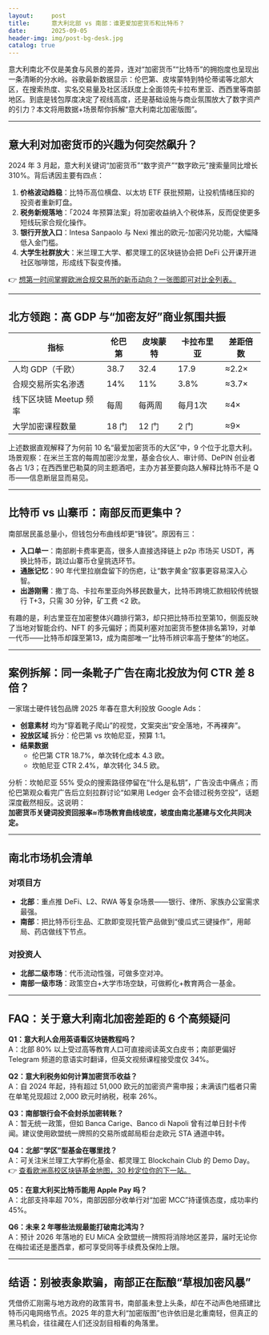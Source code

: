 ```yaml
---
layout:     post
title:      意大利北部 vs 南部：谁更爱加密货币和比特币？
date:       2025-09-05
header-img: img/post-bg-desk.jpg
catalog: true
---
```


意大利南北不仅是美食与风景的差异，连对“加密货币”“比特币”的拥抱度也呈现出一条清晰的分水岭。谷歌最新数据显示：伦巴第、皮埃蒙特到特伦蒂诺等北部大区，在搜索热度、实名交易量及社区活跃度上全面领先卡拉布里亚、西西里等南部地区。到底是钱包厚度决定了视线高度，还是基础设施与商业氛围放大了数字资产的引力？本文将用数据+场景帮你拆解“意大利南北加密版图”。

---

## 意大利对加密货币的兴趣为何突然飙升？

2024 年 3 月起，意大利关键词“加密货币”“数字资产”“数字欧元”搜索量同比增长 310%。背后诱因主要有四点：

1. **价格波动趋稳**：比特币高位横盘、以太坊 ETF 获批预期，让投机情绪压抑的投资者重新盯盘。  
2. **税务新规落地**：「2024 年预算法案」将加密收益纳入个税体系，反而促使更多短线玩家合规化操作。  
3. **银行开放入口**：Intesa Sanpaolo 与 Nexi 推出的欧元-加密闪兑功能，大幅降低入金门槛。  
4. **大学生社群放大**：米兰理工大学、都灵理工的区块链协会把 DeFi 公开课开进社区咖啡馆，形成线下裂变传播。

👉 [想第一时间掌握欧洲合规交易所的新币动向？一张图即可对比全列表。](https://okxdog.com/)

---

## 北方领跑：高 GDP 与“加密友好”商业氛围共振

| 指标                    | 伦巴第 | 皮埃蒙特 | 卡拉布里亚 | 差距倍数 |
|-------------------------|--------|----------|------------|----------|
| 人均 GDP（千欧）        | 38.7   | 32.4     | 17.9       | ≈2.2×    |
| 合规交易所实名渗透      | 14%    | 11%      | 3.8%       | ≈3.7×    |
| 线下区块链 Meetup 频率  | 每周	 | 每两周   | 每月1次    | ≈4×      |
| 大学加密课程数量        | 18 门 | 12 门    | 2 门       | ≈9×      |

上述数据直观解释了为何前 10 名“最爱加密货币的大区”中，9 个位于北意大利。  
场景观察：在米兰王宫的每周加密沙龙里，基金合伙人、审计师、DePIN 创业者各占 1/3；在西西里巴勒莫的同主题酒吧，主办方甚至要向路人解释比特币不是 Q 币——信息断层显而易见。

---

## 比特币 vs 山寨币：南部反而更集中？

南部居民虽总量小，但钱包分布曲线却更“锋锐”。原因有三：

- **入口单一**：南部刷卡费率更高，很多人直接选择链上 p2p 市场买 USDT，再换比特币，跳过山寨币仓皇挑选环节。  
- **通胀记忆**：90 年代里拉崩盘留下的伤疤，让“数字黄金”叙事更容易深入心智。  
- **出游刚需**：撒丁岛、卡拉布里亚向外移民数量大，比特币跨境汇款相较传统银行 T+3，只需 30 分钟，矿工费 <2 欧。

有趣的是，利古里亚在加密整体兴趣排行第3，却只把比特币拉至第10，侧面反映了当地对智能合约、NFT 的多元偏好；而莫利塞对加密货币整体排名第19，对单一代币——比特币却蹿至第13，成为南部唯一“比特币辨识率高于整体”的地区。

---

## 案例拆解：同一条靴子广告在南北投放为何 CTR 差 8 倍？

一家瑞士硬件钱包品牌 2025 年春在意大利投放 Google Ads：  
- **创意素材** 均为“穿着靴子爬山”的视觉，文案突出“安全落地，不再裸奔”。  
- **投放区域** 拆分：伦巴第 vs 坎帕尼亚，预算 1:1。  
- **结果数据**  
  - 伦巴第 CTR 18.7%，单次转化成本 4.3 欧。  
  - 坎帕尼亚 CTR 2.4%，单次转化 34.5 欧。  

分析：坎帕尼亚 55% 受众的搜索路径停留在“什么是私钥”，广告没击中痛点；而伦巴第观众看完广告后立刻拉群讨论“如果用 Ledger 会不会错过税务空投”，话题深度截然相反。这说明：  
**加密货币关键词投资回报率≈市场教育曲线坡度，坡度由南北基建与文化共同决定。**

---

## 南北市场机会清单

### 对项目方
- **北部**：重点推 DeFi、L2、RWA 等复杂场景——银行、律所、家族办公室需求最强。  
- **南部**：把比特币衍生品、汇款即变现托管产品做到“傻瓜式三键操作”，用邮局、药店做线下节点。

### 对投资人
- **北部二级市场**：代币流动性强，可做多空对冲。  
- **南部一级市场**：政策空白+大学市场空缺，可做孵化+教育两合一基金。

---

## FAQ：关于意大利南北加密差距的 6 个高频疑问

**Q1：意大利人会用英语看区块链教程吗？**  
A：北部 80% 以上受过高等教育人口可直接阅读英文白皮书；南部更偏好 Telegram 频道的意语实时翻译，但英文视频课程接受度仅 34%。

**Q2：意大利税务如何计算加密货币收益？**  
A：自 2024 年起，持有超过 51,000 欧元的加密资产需申报；未满该门槛者只需在单笔兑现超过 2,000 欧元时纳税，税率 26%。

**Q3：南部银行会不会封杀加密转账？**  
A：暂无统一政策，但如 Banca Carige、Banco di Napoli 曾有过单日封卡传闻。建议使用欧盟统一牌照的交易所或邮局柜台走欧元 STA 通道中转。

**Q4：北部“学区”型基金在哪里找？**  
A：可关注米兰理工大学孵化基金、都灵理工 Blockchain Club 的 Demo Day。  
👉 [查看欧洲高校区块链基金地图，30 秒定位你的下一站。](https://okxdog.com/)

**Q5：在意大利买比特币能用 Apple Pay 吗？**  
A：北部支持率超 70%，南部因部分收单行对“加密 MCC”持谨慎态度，成功率约 45%。

**Q6：未来 2 年哪些法规最能打破南北鸿沟？**  
A：预计 2026 年落地的 EU MiCA 全欧盟统一牌照将消除地区差异，届时无论你在梅拉诺还是墨西拿，都可享受同等手续费及保险上限。

---

## 结语：别被表象欺骗，南部正在酝酿“草根加密风暴”

凭借侨汇刚需与地方政府的政策背书，南部虽未登上头条，却在不动声色地搭建比特币闪电网络节点。2025 年的意大利“加密版图”也许依旧是北重南轻，但真正的黑马机会，往往藏在人们还没刮目相看的角落里。